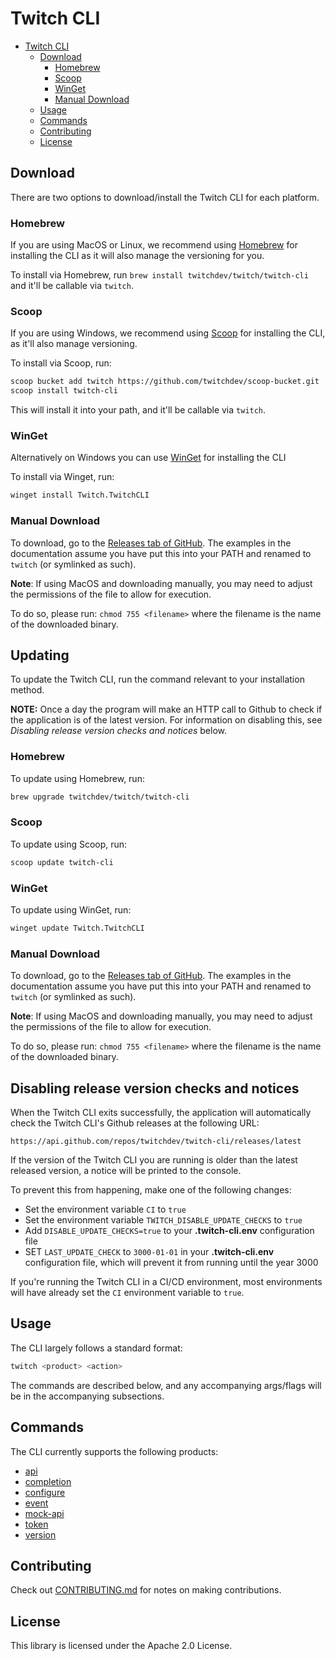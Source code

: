 # Twitch CLI 

- [Twitch CLI](#twitch-cli)
  - [Download](#download)
    - [Homebrew](#homebrew)
    - [Scoop](#scoop)
    - [WinGet](#winget)
    - [Manual Download](#manual-download)
  - [Usage](#usage)
  - [Commands](#commands)
  - [Contributing](#contributing)
  - [License](#license)

## Download

There are two options to download/install the Twitch CLI for each platform. 

### Homebrew

If you are using MacOS or Linux, we recommend using [Homebrew](https://brew.sh/) for installing the CLI as it will also manage the versioning for you. 

To install via Homebrew, run `brew install twitchdev/twitch/twitch-cli` and it'll be callable via `twitch`. 

### Scoop

If you are using Windows, we recommend using [Scoop](https://scoop.sh/) for installing the CLI, as it'll also manage versioning. 

To install via Scoop, run: 

```sh
scoop bucket add twitch https://github.com/twitchdev/scoop-bucket.git
scoop install twitch-cli
```

This will install it into your path, and it'll be callable via `twitch`. 

### WinGet

Alternatively on Windows you can use [WinGet](https://learn.microsoft.com/en-us/windows/package-manager/winget/) for installing the CLI

To install via Winget, run:

```sh
winget install Twitch.TwitchCLI
```

### Manual Download

To download, go to the [Releases tab of GitHub](https://github.com/twitchdev/twitch-cli/releases). The examples in the documentation assume you have put this into your PATH and renamed to `twitch` (or symlinked as such).

**Note**: If using MacOS and downloading manually, you may need to adjust the permissions of the file to allow for execution.

To do so, please run: `chmod 755 <filename>` where the filename is the name of the downloaded binary. 

## Updating

To update the Twitch CLI, run the command relevant to your installation method.

**NOTE:** Once a day the program will make an HTTP call to Github to check if the application is of the latest version. For information on disabling this, see *Disabling release version checks and notices* below.

### Homebrew

To update using Homebrew, run:

```sh
brew upgrade twitchdev/twitch/twitch-cli
```

### Scoop

To update using Scoop, run:

```sh
scoop update twitch-cli
```

### WinGet

To update using WinGet, run:

```sh
winget update Twitch.TwitchCLI
```

### Manual Download

To download, go to the [Releases tab of GitHub](https://github.com/twitchdev/twitch-cli/releases). The examples in the documentation assume you have put this into your PATH and renamed to `twitch` (or symlinked as such).

**Note**: If using MacOS and downloading manually, you may need to adjust the permissions of the file to allow for execution.

To do so, please run: `chmod 755 <filename>` where the filename is the name of the downloaded binary.

## Disabling release version checks and notices

When the Twitch CLI exits successfully, the application will automatically check the Twitch CLI's Github releases at the following URL:

```
https://api.github.com/repos/twitchdev/twitch-cli/releases/latest
```

If the version of the Twitch CLI you are running is older than the latest released version, a notice will be printed to the console.

To prevent this from happening, make one of the following changes:

- Set the environment variable `CI` to `true`
- Set the environment variable `TWITCH_DISABLE_UPDATE_CHECKS` to `true`
- Add `DISABLE_UPDATE_CHECKS=true` to your **.twitch-cli.env** configuration file
- SET `LAST_UPDATE_CHECK` to `3000-01-01` in your **.twitch-cli.env** configuration file, which will prevent it from running until the year 3000

If you're running the Twitch CLI in a CI/CD environment, most environments will have already set the `CI` environment variable to `true`.

## Usage

The CLI largely follows a standard format: 

```sh
twitch <product> <action>
```

The commands are described below, and any accompanying args/flags will be in the accompanying subsections.

## Commands

The CLI currently supports the following products: 

- [api](./docs/api.md)
- [completion](./docs/completion.md)
- [configure](./docs/configure.md)
- [event](docs/event.md)
- [mock-api](docs/mock-api.md)
- [token](docs/token.md)
- [version](docs/version.md)

## Contributing

Check out [CONTRIBUTING.md](./CONTRIBUTING.md) for notes on making contributions.

## License 

This library is licensed under the Apache 2.0 License.
